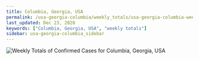 ```yaml
---
title: Columbia, Georgia, USA
permalink: /usa-georgia-columbia/weekly_totals/usa-georgia-columbia-weekly_totals.html
last_updated: Dec 23, 2020
keywords: ["Columbia, Georgia, USA", "weekly totals"]
sidebar: usa-georgia-columbia_sidebar
---
```


![Weekly Totals of Confirmed Cases for Columbia, Georgia, USA](/covid_tracker/images/graphs/usa-georgia-columbia-weekly_totals_graph.png)
